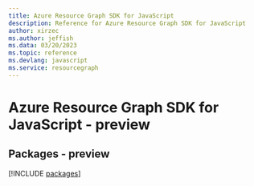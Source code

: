 ```yaml
---
title: Azure Resource Graph SDK for JavaScript
description: Reference for Azure Resource Graph SDK for JavaScript
author: xirzec
ms.author: jeffish
ms.data: 03/20/2023
ms.topic: reference
ms.devlang: javascript
ms.service: resourcegraph
---
```

# Azure Resource Graph SDK for JavaScript - preview
## Packages - preview
[!INCLUDE [packages](resource-graph-index.md)]